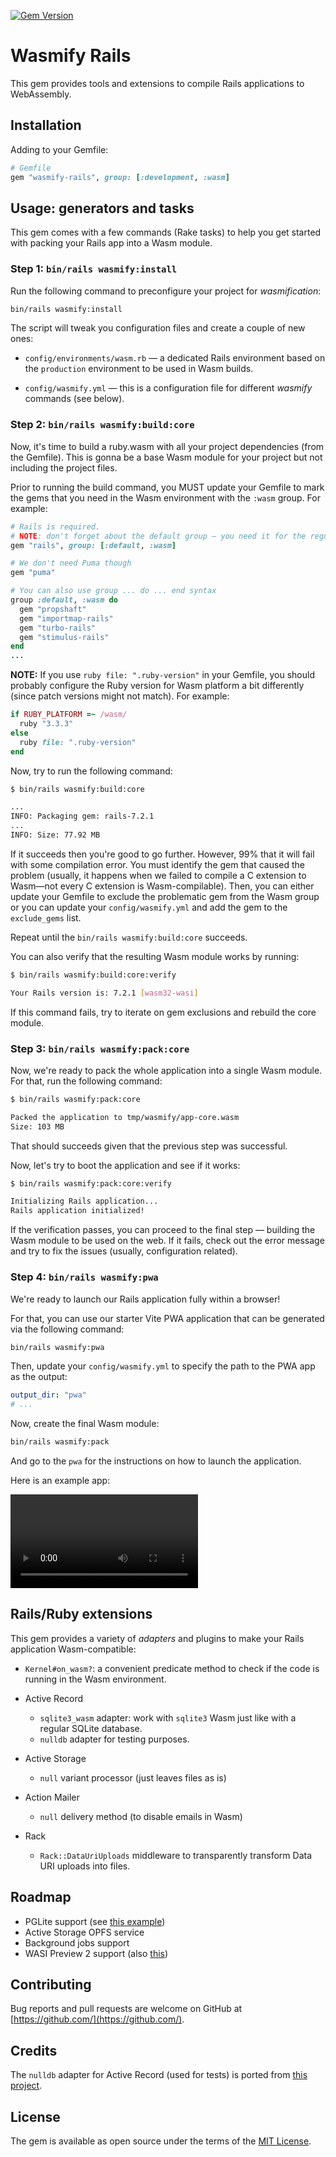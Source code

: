 [![Gem Version](https://badge.fury.io/rb/wasmify-rails.svg)](https://rubygems.org/gems/wasmify-rails)

# Wasmify Rails

This gem provides tools and extensions to compile Rails applications to WebAssembly.

## Installation

Adding to your Gemfile:

```ruby
# Gemfile
gem "wasmify-rails", group: [:development, :wasm]
```

## Usage: generators and tasks

This gem comes with a few commands (Rake tasks) to help you get started with packing your Rails app into a Wasm module.

### Step 1: `bin/rails wasmify:install`

Run the following command to preconfigure your project for _wasmification_:

```sh
bin/rails wasmify:install
```

The script will tweak you configuration files and create a couple of new ones:

- `config/environments/wasm.rb` — a dedicated Rails environment based on the `production` environment to be used in Wasm builds.

- `config/wasmify.yml` — this is a configuration file for different _wasmify_ commands (see below).

### Step 2: `bin/rails wasmify:build:core`

Now, it's time to build a ruby.wasm with all your project dependencies (from the Gemfile). This is gonna be a base Wasm module
for your project but not including the project files.

Prior to running the build command, you MUST update your Gemfile to mark the gems that you need in the Wasm environment
with the `:wasm` group. For example:

```ruby
# Rails is required.
# NOTE: don't forget about the default group — you need it for the regular Rails environments.
gem "rails", group: [:default, :wasm]

# We don't need Puma though
gem "puma"

# You can also use group ... do ... end syntax
group :default, :wasm do
  gem "propshaft"
  gem "importmap-rails"
  gem "turbo-rails"
  gem "stimulus-rails"
end
...
```

**NOTE:** If you use `ruby file: ".ruby-version"` in your Gemfile, you should probably configure the Ruby version for Wasm platform
a bit differently (since patch versions might not match). For example:

```ruby
if RUBY_PLATFORM =~ /wasm/
  ruby "3.3.3"
else
  ruby file: ".ruby-version"
end
```

Now, try to run the following command:

```sh
$ bin/rails wasmify:build:core

...
INFO: Packaging gem: rails-7.2.1
...
INFO: Size: 77.92 MB
```

If it succeeds then you're good to go further. However, 99% that it will fail with some compilation error.
You must identify the gem that caused the problem (usually, it happens when we failed to compile a C extension to Wasm—not every C extension is Wasm-compilable).
Then, you can either update your Gemfile to exclude the problematic gem from the Wasm group or you can update your `config/wasmify.yml` and
add the gem to the `exclude_gems` list.

Repeat until the `bin/rails wasmify:build:core` succeeds.

You can also verify that the resulting Wasm module works by running:

```sh
$ bin/rails wasmify:build:core:verify

Your Rails version is: 7.2.1 [wasm32-wasi]
```

If this command fails, try to iterate on gem exclusions and rebuild the core module.

### Step 3: `bin/rails wasmify:pack:core`

Now, we're ready to pack the whole application into a single Wasm module.
For that, run the following command:

```sh
$ bin/rails wasmify:pack:core

Packed the application to tmp/wasmify/app-core.wasm
Size: 103 MB
```

That should succeeds given that the previous step was successful.

Now, let's try to boot the application and see if it works:

```sh
$ bin/rails wasmify:pack:core:verify

Initializing Rails application...
Rails application initialized!
```

If the verification passes, you can proceed to the final step — building the Wasm module to be used on the web.
If it fails, check out the error message and try to fix the issues (usually, configuration related).

### Step 4: `bin/rails wasmify:pwa`

We're ready to launch our Rails application fully within a browser!

For that, you can use our starter Vite PWA application that can be generated via the following command:

```sh
bin/rails wasmify:pwa
```

Then, update your `config/wasmify.yml` to specify the path to the PWA app as the output:

```yml
output_dir: "pwa"
# ...
```

Now, create the final Wasm module:

```sh
bin/rails wasmify:pack
```

And go to the `pwa` for the instructions on how to launch the application.

Here is an example app:

<video src="https://github.com/user-attachments/assets/34e54379-5f3e-42eb-a4fa-96c9aaa91869"></video>

## Rails/Ruby extensions

This gem provides a variety of _adapters_ and plugins to make your Rails application Wasm-compatible:

- `Kernel#on_wasm?`: a convenient predicate method to check if the code is running in the Wasm environment.

- Active Record

  - `sqlite3_wasm` adapter: work with `sqlite3` Wasm just like with a regular SQLite database.
  - `nulldb` adapter for testing purposes.

- Active Storage

  - `null` variant processor (just leaves files as is)

- Action Mailer

  - `null` delivery method (to disable emails in Wasm)

- Rack

  - `Rack::DataUriUploads` middleware to transparently transform Data URI uploads into files.

## Roadmap

- PGLite support (see [this example](https://github.com/kateinoigakukun/mastodon/blob/fff2e4a626a20a616c546ddf4f91766abaf1133a/pwa/dist/pglite.rb#L1))
- Active Storage OPFS service
- Background jobs support
- WASI Preview 2 support (also [this](https://github.com/kateinoigakukun/mastodon/tree/katei/wasmify))

## Contributing

Bug reports and pull requests are welcome on GitHub at [https://github.com/](https://github.com/).

## Credits

The `nulldb` adapter for Active Record (used for tests) is ported from [this project](https://github.com/nulldb/nulldb).

## License

The gem is available as open source under the terms of the [MIT License](http://opensource.org/licenses/MIT).

